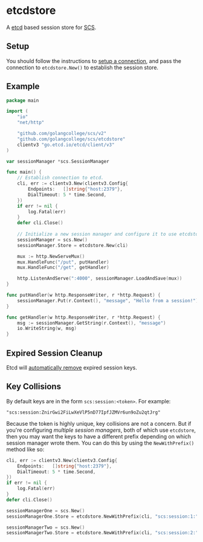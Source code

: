 # etcdstore

A [etcd](https://github.com/etcd-io/etcd) based session store for [SCS](https://github.com/golangcollege/scs).

## Setup

You should follow the instructions to [setup a connection](https://github.com/etcd-io/etcd/tree/main/client/v3#install), and pass the connection to `etcdstore.New()` to establish the session store.

## Example

```go
package main

import (
	"io"
	"net/http"

	"github.com/golangcollege/scs/v2"
	"github.com/golangcollege/scs/etcdstore"
	clientv3 "go.etcd.io/etcd/client/v3"
)

var sessionManager *scs.SessionManager

func main() {
	// Establish connection to etcd.
	cli, err := clientv3.New(clientv3.Config{
		Endpoints:   []string{"host:2379"},
		DialTimeout: 5 * time.Second,
	})
	if err != nil {
		log.Fatal(err)
	}
	defer cli.Close()
	
	// Initialize a new session manager and configure it to use etcdstore as the session store.
	sessionManager = scs.New()
	sessionManager.Store = etcdstore.New(cli)

	mux := http.NewServeMux()
	mux.HandleFunc("/put", putHandler)
	mux.HandleFunc("/get", getHandler)

	http.ListenAndServe(":4000", sessionManager.LoadAndSave(mux))
}

func putHandler(w http.ResponseWriter, r *http.Request) {
	sessionManager.Put(r.Context(), "message", "Hello from a session!")
}

func getHandler(w http.ResponseWriter, r *http.Request) {
	msg := sessionManager.GetString(r.Context(), "message")
	io.WriteString(w, msg)
}
```

## Expired Session Cleanup

Etcd will [automatically remove](https://etcd.io/docs/v3.5/tutorials/how-to-create-lease/) expired session keys.

## Key Collisions

By default keys are in the form `scs:session:<token>`. For example:

```
"scs:session:ZnirGwi2FiLwXeVlP5nD77IpfJZMVr6un9oZu2qtJrg"
```

Because the token is highly unique, key collisions are not a concern. But if you're configuring *multiple session managers*, both of which use `etcdstore`, then you may want the keys to have a different prefix depending on which session manager wrote them. You can do this by using the `NewWithPrefix()` method like so:

```go
cli, err := clientv3.New(clientv3.Config{
	Endpoints:   []string{"host:2379"},
	DialTimeout: 5 * time.Second,
})
if err != nil {
	log.Fatal(err)
}
defer cli.Close()

sessionManagerOne = scs.New()
sessionManagerOne.Store = etcdstore.NewWithPrefix(cli, "scs:session:1:")

sessionManagerTwo = scs.New()
sessionManagerTwo.Store = etcdstore.NewWithPrefix(cli, "scs:session:2:")
```
